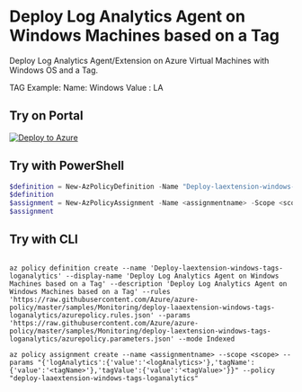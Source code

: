 # Deploy Log Analytics Agent on Windows Machines based on a Tag

Deploy Log Analytics Agent/Extension on Azure Virtual Machines with Windows OS and a Tag.

TAG Example:
Name: Windows
Value : LA

## Try on Portal

[![Deploy to Azure](http://azuredeploy.net/deploybutton.png)](https://portal.azure.com/#blade/Microsoft_Azure_Policy/CreatePolicyDefinitionBlade/uri/https%3A%2F%2Fraw.githubusercontent.com%2FAzure%2Fazure-policy%2Fmaster%2Fsamples%2FMonitoring%2Fdeploy-laextension-windows-tags-loganalytics%2Fazurepolicy.json)

## Try with PowerShell

```powershell
$definition = New-AzPolicyDefinition -Name "Deploy-laextension-windows-tags-loganalytics" -DisplayName "Deploy Log Analytics Agent on Windows Machines based on a Tag" -description "Deploy Log Analytics Agent on Windows Machines based on a Tag provided in the Input" -Policy 'https://raw.githubusercontent.com/Azure/azure-policy/master/samples/Monitoring/deploy-laextension-windows-tags-loganalytics/azurepolicy.rules.json' -Parameter 'https://raw.githubusercontent.com/Azure/azure-policy/master/samples/Monitoring/deploy-laextension-windows-tags-loganalytics/azurepolicy.parameters.json' -Mode Indexed
$definition
$assignment = New-AzPolicyAssignment -Name <assignmentname> -Scope <scope> -logAnalytics <logAnalytics> -tagName <tagName> -tagValue <tagValue> -PolicyDefinition $definition
$assignment
```

## Try with CLI

```cli

az policy definition create --name 'Deploy-laextension-windows-tags-loganalytics' --display-name 'Deploy Log Analytics Agent on Windows Machines based on a Tag' --description 'Deploy Log Analytics Agent on Windows Machines based on a Tag' --rules 'https://raw.githubusercontent.com/Azure/azure-policy/master/samples/Monitoring/deploy-laaextension-windows-tags-loganalytics/azurepolicy.rules.json' --params 'https://raw.githubusercontent.com/Azure/azure-policy/master/samples/Monitoring/deploy-laextension-windows-tags-loganalytics/azurepolicy.parameters.json' --mode Indexed

az policy assignment create --name <assignmentname> --scope <scope> --params "{'logAnalytics':{'value':'<logAnalytics>'},'tagName':{'value':'<tagName>'},'tagValue':{'value':'<tagValue>'}}" --policy "deploy-laaextension-windows-tags-loganalytics"

```
